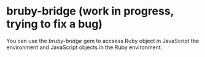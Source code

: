 # bruby-bridge (work in progress, trying to fix a bug)
You can use the *bruby-bridge* gem to accsess Ruby object in JavaScript the environment and JavaScript objects in the Ruby environment.
